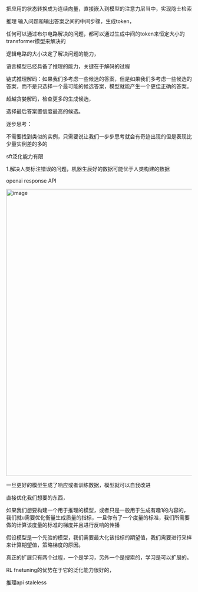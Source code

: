把应用的状态转换成为连续向量，直接嵌入到模型的注意力层当中，实现隐士检索

推理 输入问题和输出答案之间的中间步骤，生成token，

任何可以通过布尔电路解决的问题，都可以通过生成中间的token来恒定大小的transformer模型来解决的


逻辑电路的大小决定了解决问题的能力，

语言模型已经具备了推理的能力，关键在于解码的过程

链式推理解码：如果我们多考虑一些候选的答案，但是如果我们多考虑一些候选的答案，而不是只选择一个最可能的候选答案，模型就能产生一个更佳正确的答案。

超越贪婪解码，检查更多的生成候选，

选择最后答案置信度最高的候选。

逐步思考：

不需要找到类似的实例，只需要说让我们一步步思考就会有奇迹出现的但是表现比少量实例差的多的

sft泛化能力有限

1.解决人类标注错误的问题，机器生辰好的数据可能优于人类构建的数据

openai response API

<img width="919" height="777" alt="image" src="https://github.com/user-attachments/assets/dd1de81d-570b-4051-8e23-0a550d25603a" />

一旦更好的模型生成了响应或者训练数据，模型就可以自我改进

直接优化我们想要的东西，

如果我们想要构建一个用于推理的模型，或者只是一般用于生成有趣1的内容的，我们就u需要优化衡量生成质量的指标，一旦你有了一个度量的标准，我们所需要做的计算该度量的标准的梯度并且进行反响的传播

假设模型是一个先验的模型，我们需要最大化该指标的期望值，我们需要进行采样来计算期望值，策略梯度的原因。


真正的扩展只有两个过程，一个是学习，另外一个是搜索的，学习是可以扩展的。

RL fnetuning的优势在于它的泛化能力很好的，




推理api staleless
